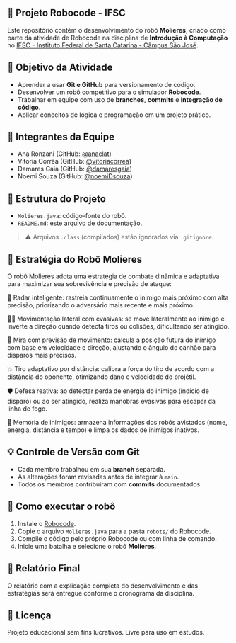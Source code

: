 ## 🤖 Projeto Robocode - IFSC

Este repositório contém o desenvolvimento do robô **Molieres**, criado como parte da atividade de Robocode na disciplina de **Introdução à Computação** no [IFSC - Instituto Federal de Santa Catarina - Câmpus São José](https://www.ifsc.edu.br/web/campus-sao-jose).

## 🎯 Objetivo da Atividade

- Aprender a usar **Git e GitHub** para versionamento de código.
- Desenvolver um robô competitivo para o simulador **Robocode**.
- Trabalhar em equipe com uso de **branches**, **commits** e **integração de código**.
- Aplicar conceitos de lógica e programação em um projeto prático.

## 👥 Integrantes da Equipe

- Ana Ronzani (GitHub: [@anaclat](https://github.com/anaclat))
- Vitoria Corrêa (GitHub: [@vitoriacorrea](https://github.com/vitoriacorrea))
- Damares Gaia (GitHub: [@damaresgaia](https://github.com/damaresgaia))
- Noemi Souza (GitHub: [@noemiDsouza](https://github.com/noemiDsouza))

## 📁 Estrutura do Projeto

- `Molieres.java`: código-fonte do robô.
- `README.md`: este arquivo de documentação.

> ⚠️ Arquivos `.class` (compilados) estão ignorados via `.gitignore`.

## 🧠 Estratégia do Robô Molieres

O robô Molieres adota uma estratégia de combate dinâmica e adaptativa para maximizar sua sobrevivência e precisão de ataque:

🔄 Radar inteligente: rastreia continuamente o inimigo mais próximo com alta precisão, priorizando o adversário mais recente e mais próximo.

🏃‍♂️ Movimentação lateral com evasivas: se move lateralmente ao inimigo e inverte a direção quando detecta tiros ou colisões, dificultando ser atingido.

🎯 Mira com previsão de movimento: calcula a posição futura do inimigo com base em velocidade e direção, ajustando o ângulo do canhão para disparos mais precisos.

💥 Tiro adaptativo por distância: calibra a força do tiro de acordo com a distância do oponente, otimizando dano e velocidade do projétil.

🛡️ Defesa reativa: ao detectar perda de energia do inimigo (indício de disparo) ou ao ser atingido, realiza manobras evasivas para escapar da linha de fogo.

🧠 Memória de inimigos: armazena informações dos robôs avistados (nome, energia, distância e tempo) e limpa os dados de inimigos inativos.

## 💡 Controle de Versão com Git

- Cada membro trabalhou em sua **branch** separada.
- As alterações foram revisadas antes de integrar à `main`.
- Todos os membros contribuíram com **commits** documentados.

## 🚀 Como executar o robô

1. Instale o [Robocode](https://robocode.sourceforge.io/).
2. Copie o arquivo `Molieres.java` para a pasta `robots/` do Robocode.
3. Compile o código pelo próprio Robocode ou com linha de comando.
4. Inicie uma batalha e selecione o robô **Molieres**.

## 📝 Relatório Final

O relatório com a explicação completa do desenvolvimento e das estratégias será entregue conforme o cronograma da disciplina.

## 📜 Licença

Projeto educacional sem fins lucrativos. Livre para uso em estudos.
